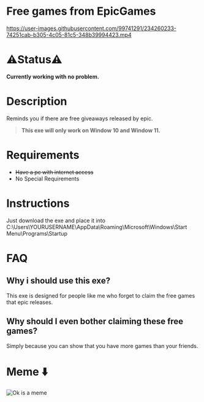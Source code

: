 # Free games from EpicGames
https://user-images.githubusercontent.com/99741291/234260233-74251cab-b305-4c05-81c5-348b39994423.mp4

# ⚠️Status⚠️
**Currently working with no problem.**

# Description
Reminds you if there are free giveaways released by epic.
> **This exe will only work on Window 10 and Window 11.**

# Requirements 
- ~~Have a pc with internet access~~
- No Special Requirements

# Instructions
Just download the exe and place it into C:\Users\YOURUSERNAME\AppData\Roaming\Microsoft\Windows\Start Menu\Programs\Startup

# FAQ
## Why i should use this exe?
This exe is designed for people like me who forget to claim the free games that epic releases.

## Why should I even bother claiming these free games?
Simply because you can show that you have more games than your friends.

# Meme ⬇️
![Ok is a meme](https://user-images.githubusercontent.com/99741291/234273051-a48cb522-d653-4d87-b752-3ce930119aaa.PNG)

